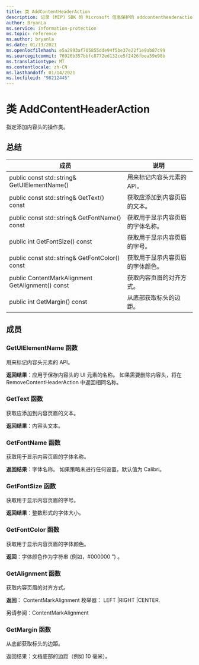 ```yaml
---
title: 类 AddContentHeaderAction
description: 记录 (MIP) SDK 的 Microsoft 信息保护的 addcontentheaderaction：：未定义的类。
author: BryanLa
ms.service: information-protection
ms.topic: reference
ms.author: bryanla
ms.date: 01/13/2021
ms.openlocfilehash: e5a2993af705855dde94f5be37e22f1e9ab87c99
ms.sourcegitcommit: 76926b357bbfc8772ed132ce5f2426fbea59e98b
ms.translationtype: MT
ms.contentlocale: zh-CN
ms.lasthandoff: 01/14/2021
ms.locfileid: "98212445"
---
```

# <a name="class-addcontentheaderaction"></a>类 AddContentHeaderAction 
指定添加内容头的操作类。
  
## <a name="summary"></a>总结
 成员                        | 说明                                
--------------------------------|---------------------------------------------
public const std::string& GetUIElementName()  |  用来标记内容头元素的 API。
public const std::string& GetText() const  |  获取应添加到内容页眉的文本。
public const std::string& GetFontName() const  |  获取用于显示内容页眉的字体名称。
public int GetFontSize() const  |  获取用于显示内容页眉的字号。
public const std::string& GetFontColor() const  |  获取用于显示内容页眉的字体颜色。
public ContentMarkAlignment GetAlignment() const  |  获取内容页眉的对齐方式。
public int GetMargin() const  |  从底部获取标头的边距。
  
## <a name="members"></a>成员
  
### <a name="getuielementname-function"></a>GetUIElementName 函数
用来标记内容头元素的 API。

  
**返回结果**：应用于保存内容头的 UI 元素的名称。 如果需要删除内容头，将在 RemoveContentHeaderAction 中返回相同名称。
  
### <a name="gettext-function"></a>GetText 函数
获取应添加到内容页眉的文本。

  
**返回结果**：内容头文本。
  
### <a name="getfontname-function"></a>GetFontName 函数
获取用于显示内容页眉的字体名称。

  
**返回结果**：字体名称。 如果策略未进行任何设置，默认值为 Calibri。
  
### <a name="getfontsize-function"></a>GetFontSize 函数
获取用于显示内容页眉的字号。

  
**返回结果**：整数形式的字体大小。
  
### <a name="getfontcolor-function"></a>GetFontColor 函数
获取用于显示内容页眉的字体颜色。

  
**返回**：字体颜色作为字符串 (例如，#000000 ") 。
  
### <a name="getalignment-function"></a>GetAlignment 函数
获取内容页眉的对齐方式。

  
**返回**： ContentMarkAlignment 枚举器： LEFT |RIGHT |CENTER. 
  
另请参阅：ContentMarkAlignment
  
### <a name="getmargin-function"></a>GetMargin 函数
从底部获取标头的边距。

  
返回结果：文档底部的边距（例如 10 毫米）。